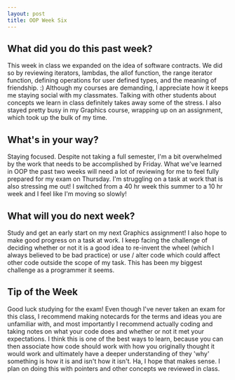 ```yaml
---
layout: post
title: OOP Week Six
---
```


## What did you do this past week?
This week in class we expanded on the idea of software contracts. 
We did so by reviewing iterators, lambdas, the allof function, the range iterator function, defining operations for user defined types, 
and the meaning of friendship. :) 
Although my courses are demanding, I appreciate how it keeps me staying social
with my classmates. Talking with other students about concepts we learn in class definitely takes away some of the stress. 
I also stayed pretty busy in my Graphics course, wrapping up on an assignment, which took up the bulk of my time. 

## What's in your way?
Staying focused. Despite not taking a full semester, I'm a bit overwhelmed by the work that needs to be accomplished by Friday.
What we've learned in OOP the past two weeks will need a lot of reviewing for me to feel fully prepared for my exam on Thursday. 
I'm struggling on a task at work that is also stressing me out! I switched from a 40 hr week this summer to a 10 hr week and I feel like I'm moving so slowly! 

## What will you do next week?
Study and get an early start on my next Graphics assignment! I also hope to make good progress on a task at work. I keep facing the challenge of deciding 
whether or not it is a good idea to re-invent the wheel (which I always believed to be bad practice) or use / alter code which could affect other code
outside the scope of my task. This has been my biggest challenge as a programmer it seems. 

## Tip of the Week
Good luck studying for the exam! Even though I've never taken an exam for this class, I recommend making notecards for the terms and
ideas you are unfamiliar with, and most importantly I recommend actually coding and taking notes on what your code does and whether
or not it met your expectations. I think this is one of the best ways to learn, because you can then associate how code should work
with how you originally thought it would work and ultimately have a deeper understanding of they 'why' something is how it is and isn't how it isn't. 
Ha, I hope that makes sense. I plan on doing this with pointers and other concepts we reviewed in class. 
